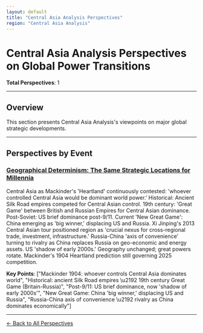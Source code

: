 ```yaml
---
layout: default
title: "Central Asia Analysis Perspectives"
region: "Central Asia Analysis"
---
```


# Central Asia Analysis Perspectives on Global Power Transitions

**Total Perspectives**: 1

---

## Overview

This section presents Central Asia Analysis's viewpoints on major global strategic developments.

---

## Perspectives by Event

### [Geographical Determinism: The Same Strategic Locations for Millennia](/events/geographical-determinism-the-same-strategic-locations-for-millennia)

Central Asia as Mackinder's 'Heartland' continuously contested: 'whoever controlled Central Asia would be dominant world power.' Historical: Ancient Silk Road empires competed for Central Asian control. 19th century: 'Great Game' between British and Russian Empires for Central Asian dominance. Post-Soviet: US brief dominance post-9/11. Current 'New Great Game': China emerging as 'big winner,' displacing US and Russia. Xi Jinping's 2013 Central Asian tour positioned region as 'crucial nexus for cross-regional trade, investment, infrastructure.' Russia-China 'axis of convenience' turning to rivalry as China replaces Russia on geo-economic and energy assets. US 'shadow of early 2000s.' Geography unchanged; great powers rotate. Mackinder's 1904 Heartland prediction still governing 2025 competition.

**Key Points**: ["Mackinder 1904: whoever controls Central Asia dominates world", "Historical: ancient Silk Road empires \u2192 19th century Great Game (Britain-Russia)", "Post-9/11: US brief dominance, now 'shadow of early 2000s'", "New Great Game: China 'big winner,' displacing US and Russia", "Russia-China axis of convenience \u2192 rivalry as China dominates economically"]

---



[← Back to All Perspectives](/perspectives/)
